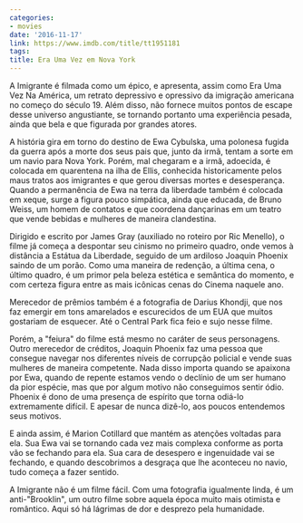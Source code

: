 ```yaml
---
categories:
- movies
date: '2016-11-17'
link: https://www.imdb.com/title/tt1951181
tags:
title: Era Uma Vez em Nova York
---
```


A Imigrante é filmada como um épico, e apresenta, assim como Era Uma Vez Na América, um retrato depressivo e opressivo da imigração americana no começo do século 19. Além disso, não fornece muitos pontos de escape desse universo angustiante, se tornando portanto uma experiência pesada, ainda que bela e que figurada por grandes atores.

A história gira em torno do destino de Ewa Cybulska, uma polonesa fugida da guerra após a morte dos seus pais que, junto da irmã, tentam a sorte em um navio para Nova York. Porém, mal chegaram e a irmã, adoecida, é colocada em quarentena na ilha de Ellis, conhecida historicamente pelos maus tratos aos imigrantes e que gerou diversas mortes e desesperança. Quando a permanência de Ewa na terra da liberdade também é colocada em xeque, surge a figura pouco simpática, ainda que educada, de Bruno Weiss, um homem de contatos e que coordena dançarinas em um teatro que vende bebidas e mulheres de maneira clandestina.

Dirigido e escrito por James Gray (auxiliado no roteiro por Ric Menello), o filme já começa a despontar seu cinismo no primeiro quadro, onde vemos à distância a Estátua da Liberdade, seguido de um ardiloso Joaquin Phoenix saindo de um porão. Como uma maneira de redenção, a última cena, o último quadro, é um primor pela beleza estética e semântica do momento, e com certeza figura entre as mais icônicas cenas do Cinema naquele ano.

Merecedor de prêmios também é a fotografia de Darius Khondji, que nos faz emergir em tons amarelados e escurecidos de um EUA que muitos gostariam de esquecer. Até o Central Park fica feio e sujo nesse filme.

Porém, a "feiura" do filme está mesmo no caráter de seus personagens. Outro merecedor de créditos, Joaquin Phoenix faz uma pessoa que consegue navegar nos diferentes níveis de corrupção policial e vende suas mulheres de maneira competente. Nada disso importa quando se apaixona por Ewa, quando de repente estamos vendo o declínio de um ser humano da pior espécie, mas que por algum motivo não conseguimos sentir ódio. Phoenix é dono de uma presença de espírito que torna odiá-lo extremamente difícil. E apesar de nunca dizê-lo, aos poucos entendemos seus motivos.

E ainda assim, é Marion Cotillard que mantém as atenções voltadas para ela. Sua Ewa vai se tornando cada vez mais complexa conforme as porta vão se fechando para ela. Sua cara de desespero e ingenuidade vai se fechando, e quando descobrimos a desgraça que lhe aconteceu no navio, tudo começa a fazer sentido.

A Imigrante não é um filme fácil. Com uma fotografia igualmente linda, é um anti-"Brooklin", um outro filme sobre aquela época muito mais otimista e romântico. Aqui só há lágrimas de dor e desprezo pela humanidade.
